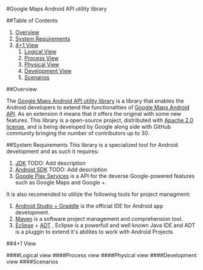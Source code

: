 #Google Maps Android API utility library

##Table of Contents
 1. [Overview](#overview)
 2. [System Requirements](#system-requirements)
 3. [4+1 View](#41-view)
	1. [Logical View](#logical-view)
	2. [Process View](#process-view)
	3. [Physical View](#physical-view)
	4. [Development View](#development-view)
	5. [Scenarios](#scenarios)

##Overview

The [Google Maps Android API utility library](http://googlemaps.github.io/android-maps-utils/) is a library that enables the Android developers to extend the functionalities of [Google Maps Android API](http://developer.android.com/google/play-services/maps.html). As an extension it means that it offers the original with some new features.
This library is a open-source project, distributed with [Apache 2.0 license](http://www.apache.org/licenses/LICENSE-2.0), and is being developed by Google along side with GitHub community bringing the number of contributors up to 30.

##System Requirements
This library is a specialized tool for Android development and as such it requires:
 1. [JDK](http://www.oracle.com/technetwork/java/) TODO: Add description
 2. [Android SDK](http://developer.android.com/sdk/) TODO: Add description
 3. [Google Play Services](https://developers.google.com/android/guides/overview) is a API for the deverse Google-powered features such as Google Maps and Google +.

It is also recomended to utilize the following tools for project managment:

1. [Android Studio + Graddle](http://developer.android.com/sdk/) is the official IDE for Android app development.
2. [Maven](https://maven.apache.org/) is a software project management and comprehension tool.
3. [Eclipse](https://eclipse.org/) + [ADT](http://developer.android.com/tools/sdk/eclipse-adt.html) , Eclipse is a powerfull and well known Java IDE and ADT is a pluggin to extend it's abilites to work with Android Projects


##4+1 View

####Logical view
####Process view
####Physical view
####Development view
####Scenarios